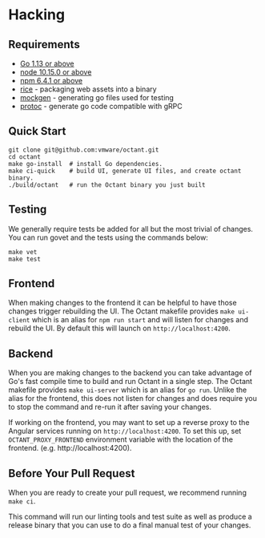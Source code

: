 # Hacking

## Requirements

* [Go 1.13 or above](https://golang.org/dl/)
* [node 10.15.0 or above](https://nodejs.org/en/)
* [npm 6.4.1 or above](https://www.npmjs.com/get-npm)
* [rice](https://github.com/GeertJohan/go.rice) - packaging web assets into a binary
* [mockgen](https://github.com/golang/mock) - generating go files used for testing
* [protoc](https://github.com/golang/protobuf) - generate go code compatible with gRPC

## Quick Start

    git clone git@github.com:vmware/octant.git
    cd octant
    make go-install  # install Go dependencies.
    make ci-quick    # build UI, generate UI files, and create octant binary.
    ./build/octant   # run the Octant binary you just built

## Testing

We generally require tests be added for all but the most trivial of changes. You can run govet and the tests using the commands below:

    make vet
    make test

## Frontend

When making changes to the frontend it can be helpful to have those changes trigger rebuilding the UI.
The Octant makefile provides `make ui-client` which is an alias for `npm run start` and will listen for changes and rebuild the UI.
By default this will launch on `http://localhost:4200`.

## Backend

When you are making changes to the backend you can take advantage of Go's fast compile time to build and run
Octant in a single step. The Octant makefile provides `make ui-server` which is an alias for `go run`. Unlike the
alias for the frontend, this does not listen for changes and does require you to stop the command and re-run it after
saving your changes.

If working on the frontend, you may want to set up a reverse proxy to the Angular services running on `http://localhost:4200`.
To set this up, set `OCTANT_PROXY_FRONTEND` environment variable with the location of the frontend.
(e.g. http://localhost:4200).

## Before Your Pull Request

When you are ready to create your pull request, we recommend running `make ci`.

This command will run our linting tools and test suite as well as produce a release binary that you can use to do a final
manual test of your changes.
